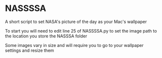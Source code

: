 # NASSSSA
A short script to set NASA's picture of the day as your Mac's wallpaper

To start you will need to edit line 25 of NASSSSA.py to set the image path to the location you
store the NASSSA folder

Some images vary in size and will require you to go to your wallpaper settings and resize them
